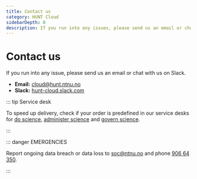 ```yaml
---
title: Contact us
category: HUNT Cloud
sidebarDepth: 0
description: If you run into any issues, please send us an email or chat with us on Slack.
---
```


# Contact us

If you run into any issue, please send us an email or chat with us on Slack.


- **Email:** [cloud@hunt.ntnu.no](mailto:cloud@hunt.ntnu.no)
- **Slack:** [hunt-cloud.slack.com](https://hunt-cloud.slack.com)

::: tip Service desk

To speed up delivery, check if your order is predefined in our service desks for [do science](/do-science/service-desk), [administer science](/administer-science/service-desk) and [govern science](/govern-science/service-desk).

:::

::: danger EMERGENCIES

Report ongoing data breach or data loss to [soc@ntnu.no](mailto:soc@ntnu.no) and phone [906 64 350](https://innsida.ntnu.no/wiki/-/wiki/English/NTNU+SOC+-+Digital+security).

:::
